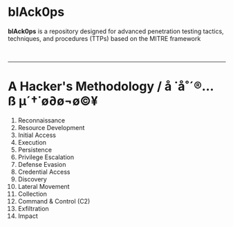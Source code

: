 # blAck0ps
**blAck0ps** is a repository designed for advanced penetration testing tactics, techniques, and procedures (TTPs) based on the MITRE framework

<br>
<hr>

# A Hacker's Methodology / å ˙å˚´®…ß µ´†˙ø∂ø¬ø©¥
1. Reconnaissance
2. Resource Development
3. Initial Access
4. Execution
5. Persistence
6. Privilege Escalation
7. Defense Evasion
8. Credential Access
9. Discovery
10. Lateral Movement
11. Collection
12. Command & Control (C2)
13. Exfiltration
14. Impact